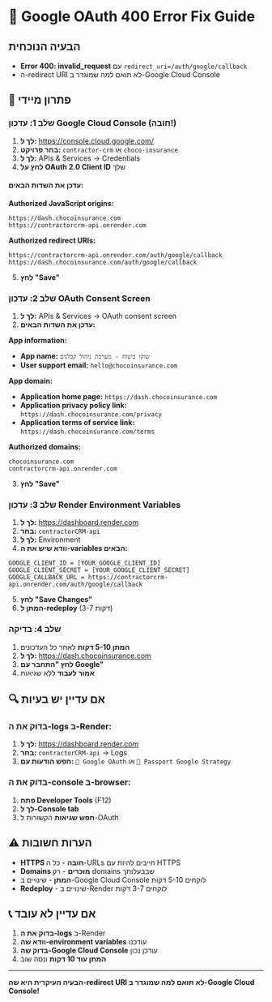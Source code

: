 # 🚨 Google OAuth 400 Error Fix Guide

## הבעיה הנוכחית
- **Error 400: invalid_request** עם `redirect_uri=/auth/google/callback`
- ה-redirect URI לא תואם למה שמוגדר ב-Google Cloud Console

## 🔧 פתרון מיידי

### שלב 1: עדכון Google Cloud Console (חובה!)

1. **לך ל:** https://console.cloud.google.com/
2. **בחר פרויקט:** `contractor-crm` או `choco-insurance`
3. **לך ל:** APIs & Services → Credentials
4. **לחץ על OAuth 2.0 Client ID** שלך

#### עדכן את השדות הבאים:

**Authorized JavaScript origins:**
```
https://dash.chocoinsurance.com
https://contractorcrm-api.onrender.com
```

**Authorized redirect URIs:**
```
https://contractorcrm-api.onrender.com/auth/google/callback
https://dash.chocoinsurance.com/auth/google/callback
```

5. **לחץ "Save"**

### שלב 2: עדכון OAuth Consent Screen

1. **לך ל:** APIs & Services → OAuth consent screen
2. **עדכן את השדות הבאים:**

**App information:**
- **App name:** `שוקו ביטוח - מערכת ניהול קבלנים`
- **User support email:** `hello@chocoinsurance.com`

**App domain:**
- **Application home page:** `https://dash.chocoinsurance.com`
- **Application privacy policy link:** `https://dash.chocoinsurance.com/privacy`
- **Application terms of service link:** `https://dash.chocoinsurance.com/terms`

**Authorized domains:**
```
chocoinsurance.com
contractorcrm-api.onrender.com
```

3. **לחץ "Save"**

### שלב 3: עדכון Render Environment Variables

1. **לך ל:** https://dashboard.render.com
2. **בחר:** `contractorCRM-api`
3. **לך ל:** Environment
4. **וודא שיש את ה-variables הבאים:**

```
GOOGLE_CLIENT_ID = [YOUR_GOOGLE_CLIENT_ID]
GOOGLE_CLIENT_SECRET = [YOUR_GOOGLE_CLIENT_SECRET]
GOOGLE_CALLBACK_URL = https://contractorcrm-api.onrender.com/auth/google/callback
```

5. **לחץ "Save Changes"**
6. **המתן ל-redeploy** (3-7 דקות)

### שלב 4: בדיקה

1. **המתן 5-10 דקות** לאחר כל העדכונים
2. **לך ל:** https://dash.chocoinsurance.com
3. **לחץ "התחבר עם Google"**
4. **אמור לעבוד** ללא שגיאות

## 🔍 אם עדיין יש בעיות

### בדוק את ה-logs ב-Render:
1. **לך ל:** https://dashboard.render.com
2. **בחר:** `contractorCRM-api` → Logs
3. **חפש הודעות עם:** `🔐 Google OAuth` או `🔐 Passport Google Strategy`

### בדוק את ה-console ב-browser:
1. **פתח Developer Tools** (F12)
2. **לך ל-Console tab**
3. **חפש שגיאות** הקשורות ל-OAuth

## ⚠️ הערות חשובות

- **HTTPS חובה** - כל ה-URLs חייבים להיות עם HTTPS
- **Domains מוכרים** - רק domains שבבעלותך
- **המתן** - שינויים ב-Google Cloud Console לוקחים 5-10 דקות
- **Redeploy** - שינויים ב-Render לוקחים 3-7 דקות

## 📞 אם עדיין לא עובד

1. **בדוק את ה-logs** ב-Render
2. **וודא שה-environment variables** עודכנו
3. **בדוק שה-Google Cloud Console** עודכן נכון
4. **המתן עוד 10 דקות** ונסה שוב

---

**הבעיה העיקרית היא שה-redirect URI לא תואם למה שמוגדר ב-Google Cloud Console!**

